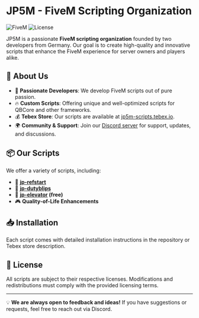 # JP5M - FiveM Scripting Organization

![FiveM](https://img.shields.io/badge/FiveM-Scripting-blue.svg) ![License](https://img.shields.io/badge/License-JP5M-red)

JP5M is a passionate **FiveM scripting organization** founded by two developers from Germany. Our goal is to create high-quality and innovative scripts that enhance the FiveM experience for server owners and players alike.

## 🚀 About Us
- 🎯 **Passionate Developers**: We develop FiveM scripts out of pure passion.
- 🔥 **Custom Scripts**: Offering unique and well-optimized scripts for QBCore and other frameworks.
- 💰 **Tebex Store**: Our scripts are available at [jp5m-scripts.tebex.io](https://jp5m-scripts.tebex.io).
- 🌍 **Community & Support**: Join our [Discord server](https://discord.gg/EfzCFzqTRR) for support, updates, and discussions.

## 📦 Our Scripts
We offer a variety of scripts, including:
- 🔻 **[jp-refstart](https://jp5m-scripts.tebex.io/package/6640193)**
- 🚗 **[jp-dutyblips](https://jp5m-scripts.tebex.io/package/6658156)**
- 📜 **[jp-elevator](https://jp5m-scripts.tebex.io/package/6642297) (free)**
- 🎮 **Quality-of-Life Enhancements**

## 📥 Installation
Each script comes with detailed installation instructions in the repository or Tebex store description.

## 📜 License
All scripts are subject to their respective licenses. Modifications and redistributions must comply with the provided licensing terms.

---
💡 **We are always open to feedback and ideas!** If you have suggestions or requests, feel free to reach out via Discord.

